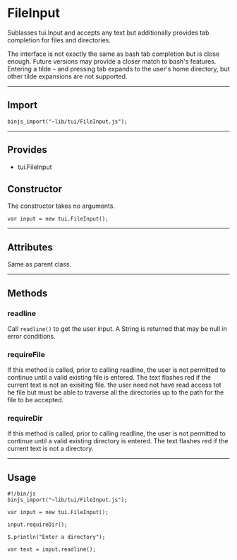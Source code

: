 # FileInput

Sublasses tui.Input and accepts any text but additionally provides tab completion for files and directories.

The interface is not exactly the same as bash tab completion but is close enough. Future versions may provide a closer match to bash's features.
Entering a tilde `~` and pressing tab expands to the user's home directory, but other tilde expansions are not supported.

----------------------------

## Import

`binjs_import("~lib/tui/FileInput.js");`

-----------------------

## Provides

* tui.FileInput

## Constructor

The constructor takes no arguments.

    var input = new tui.FileInput();

-----------------------

## Attributes

Same as parent class.

-----------------------

## Methods

### readline

Call `readline()` to get the user input. A String is returned that may be null in error conditions.

### requireFile

If this method is called, prior to calling readline, the user is not permitted to continue until a valid existing file is entered.  The text flashes red if the current text is not an exisiting file.  the user need not have read access tot he file but must be able to traverse all the directories up to the path for the file to be accepted.

### requireDir

If this method is called, prior to calling readline, the user is not permitted to continue until a valid existing directory is entered.  The text flashes red if the current text is not a directory.

-----------------------

## Usage

    #!/bin/js
    binjs_import("~lib/tui/FileInput.js");

    var input = new tui.FileInput();

    input.requireDir();

    $.println("Enter a directory");

    var text = input.readline();
    
    
